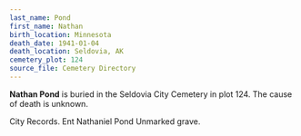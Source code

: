 ```yaml
---
last_name: Pond
first_name: Nathan
birth_location: Minnesota
death_date: 1941-01-04
death_location: Seldovia, AK
cemetery_plot: 124
source_file: Cemetery Directory
---
```

**Nathan   Pond** is buried in the Seldovia City Cemetery in plot 124.  The cause of death is unknown.

City Records.
Ent Nathaniel Pond
Unmarked grave.
